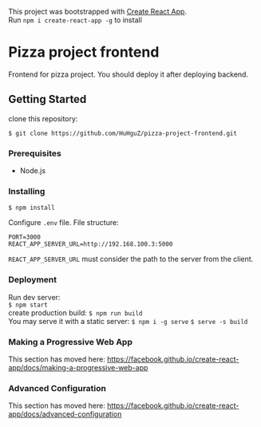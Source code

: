 This project was bootstrapped with [Create React App](https://github.com/facebook/create-react-app).<br>
Run ```npm i create-react-app -g``` to install

# Pizza project frontend

Frontend for pizza project. You should deploy it after deploying backend.

## Getting Started

clone this repository:

```
$ git clone https://github.com/HuHguZ/pizza-project-frontend.git
```

### Prerequisites

* Node.js

### Installing

```
$ npm install
```

Configure ```.env``` file. File structure:

```
PORT=3000
REACT_APP_SERVER_URL=http://192.168.100.3:5000
```
```REACT_APP_SERVER_URL``` must consider the path to the server from the client.

 ### Deployment
 
 Run dev server:<br>
 ```$ npm start```<br>
 create production build: ```$ npm run build```<br>
 You may serve it with a static server:
```$ npm i -g serve```
```$ serve -s build```


### Making a Progressive Web App

This section has moved here: https://facebook.github.io/create-react-app/docs/making-a-progressive-web-app

### Advanced Configuration

This section has moved here: https://facebook.github.io/create-react-app/docs/advanced-configuration

